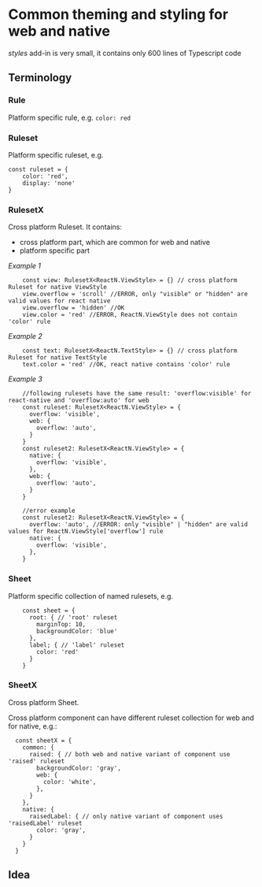 # Common theming and styling for web and native
*styles* add-in is very small, it contains only 600 lines of Typescript code

## Terminology

### Rule 
Platform specific rule, e.g. ```color: red```

### Ruleset
Platform specific ruleset, e.g. 
  ```
  const ruleset = {
      color: 'red',
      display: 'none'
  }
  ```
### RulesetX
Cross platform Ruleset. It contains:
- cross platform part, which are common for web and native
- platform specific part

*Example 1*
```
    const view: RulesetX<ReactN.ViewStyle> = {} // cross platform Ruleset for native ViewStyle
    view.overflow = 'scroll' //ERROR, only "visible" or "hidden" are valid values for react native
    view.overflow = 'hidden' //OK
    view.color = 'red' //ERROR, ReactN.ViewStyle does not contain 'color' rule
```
*Example 2*
```
    const text: RulesetX<ReactN.TextStyle> = {} // cross platform Ruleset for native TextStyle
    text.color = 'red' //OK, react native contains 'color' rule
```
*Example 3*
```
    //following rulesets have the same result: 'overflow:visible' for react-native and 'overflow:auto' for web
    const ruleset: RulesetX<ReactN.ViewStyle> = {
      overflow: 'visible',
      web: {
        overflow: 'auto',
      }
    }
    const ruleset2: RulesetX<ReactN.ViewStyle> = {
      native: {
        overflow: 'visible',
      },
      web: {
        overflow: 'auto',
      }
    }

    //error example
    const ruleset2: RulesetX<ReactN.ViewStyle> = {
      overflow: 'auto', //ERROR: only "visible" | "hidden" are valid values for ReactN.ViewStyle['overflow'] rule
      native: {
        overflow: 'visible',
      },
    }
```

### Sheet
Platform specific collection of named rulesets, e.g.
```
    const sheet = {
      root: { // 'root' ruleset
        marginTop: 10,
        backgroundColor: 'blue'
      },
      label; { // 'label' ruleset
        color: 'red'
      }
    }
```

### SheetX
Cross platform Sheet.

Cross platform component can have different ruleset collection for web and for native, e.g.:
```
  const sheetX = {
    common: { 
      raised: { // both web and native variant of component use 'raised' ruleset
        backgroundColor: 'gray',
        web: {
          color: 'white',
        },
      }
    },
    native: {
      raisedLabel: { // only native variant of component uses 'raisedLabel' ruleset
        color: 'gray',
      }
    }
  }
```

## Idea

